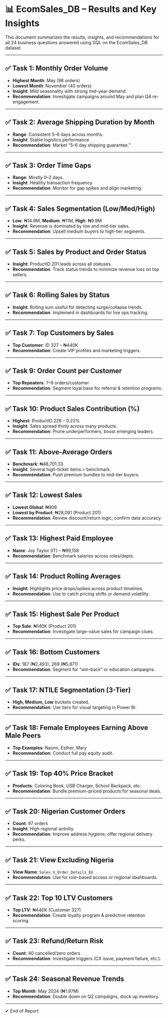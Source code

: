 
# 📊 EcomSales_DB – Results and Key Insights

This document summarizes the results, insights, and recommendations for all 24 business questions answered using SQL on the EcomSales_DB dataset.

---

## ✅ Task 1: Monthly Order Volume
- **Highest Month**: May (98 orders)
- **Lowest Month**: November (40 orders)
- **Insight**: Mild seasonality with strong mid-year demand.
- **Recommendation**: Investigate campaigns around May and plan Q4 re-engagement.

---

## ✅ Task 2: Average Shipping Duration by Month
- **Range**: Consistent 5–6 days across months.
- **Insight**: Stable logistics performance.
- **Recommendation**: Market “5–6 day shipping guarantee.”

---

## ✅ Task 3: Order Time Gaps
- **Range**: Mostly 0–2 days.
- **Insight**: Healthy transaction frequency.
- **Recommendation**: Monitor for gap spikes and align marketing.

---

## ✅ Task 4: Sales Segmentation (Low/Med/High)
- **Low**: ₦14.9M, **Medium**: ₦11M, **High**: ₦9.9M
- **Insight**: Revenue is dominated by low and mid-tier sales.
- **Recommendation**: Upsell medium buyers to high-tier segments.

---

## ✅ Task 5: Sales by Product and Order Status
- **Insight**: ProductID 201 leads across all statuses.
- **Recommendation**: Track status trends to minimize revenue loss on top sellers.

---

## ✅ Task 6: Rolling Sales by Status
- **Insight**: Rolling sum useful for detecting surge/collapse trends.
- **Recommendation**: Implement in dashboards for live ops tracking.

---

## ✅ Task 7: Top Customers by Sales
- **Top Customer**: ID 327 – ₦440K
- **Recommendation**: Create VIP profiles and marketing triggers.

---

## ✅ Task 9: Order Count per Customer
- **Top Repeaters**: 7–9 orders/customer
- **Recommendation**: Segment loyal base for referral & retention programs.

---

## ✅ Task 10: Product Sales Contribution (%)
- **Highest**: ProductID 226 – 0.22%
- **Insight**: Sales spread thinly across many products.
- **Recommendation**: Prune underperformers, boost emerging leaders.

---

## ✅ Task 11: Above-Average Orders
- **Benchmark**: ₦48,701.33
- **Insight**: Several high-ticket items > benchmark.
- **Recommendation**: Push premium bundles to mid-tier buyers.

---

## ✅ Task 12: Lowest Sales
- **Lowest Global**: ₦908
- **Lowest by Product**: ₦28,091 (Product 201)
- **Recommendation**: Review discount/return logic; confirm data accuracy.

---

## ✅ Task 13: Highest Paid Employee
- **Name**: Joy Taylor (IT) – ₦99,158
- **Recommendation**: Benchmark salaries across roles/depts.

---

## ✅ Task 14: Product Rolling Averages
- **Insight**: Highlights price drops/spikes across product timelines.
- **Recommendation**: Use to catch pricing shifts or demand volatility.

---

## ✅ Task 15: Highest Sale Per Product
- **Top Sale**: ₦140K (Product 201)
- **Recommendation**: Investigate large-value sales for campaign clues.

---

## ✅ Task 16: Bottom Customers
- **IDs**: 187 (₦2,493), 269 (₦5,871)
- **Recommendation**: Segment for “win-back” or education campaigns.

---

## ✅ Task 17: NTILE Segmentation (3-Tier)
- **High, Medium, Low** buckets created.
- **Recommendation**: Use tiers for visual targeting in Power BI.

---

## ✅ Task 18: Female Employees Earning Above Male Peers
- **Top Examples**: Naomi, Esther, Mary
- **Recommendation**: Conduct full pay equity audit.

---

## ✅ Task 19: Top 40% Price Bracket
- **Products**: Coloring Book, USB Charger, School Backpack, etc.
- **Recommendation**: Bundle premium-priced products for seasonal deals.

---

## ✅ Task 20: Nigerian Customer Orders
- **Count**: 97 orders
- **Insight**: High regional activity.
- **Recommendation**: Improve address hygiene, offer regional delivery perks.

---

## ✅ Task 21: View Excluding Nigeria
- **View Name**: `Sales.V_Order_Details_EU`
- **Recommendation**: Use for role-based access or regional dashboards.

---

## ✅ Task 22: Top 10 LTV Customers
- **Top LTV**: ₦440K (Customer 327)
- **Recommendation**: Create loyalty program & predictive retention scoring.

---

## ✅ Task 23: Refund/Return Risk
- **Count**: 40 cancelled/zero orders
- **Recommendation**: Investigate triggers (CX issue, payment failure, etc.).

---

## ✅ Task 24: Seasonal Revenue Trends
- **Top Month**: May 2024 (₦1.97M)
- **Recommendation**: Double down on Q2 campaigns, stock up inventory.

---

✔ End of Report
